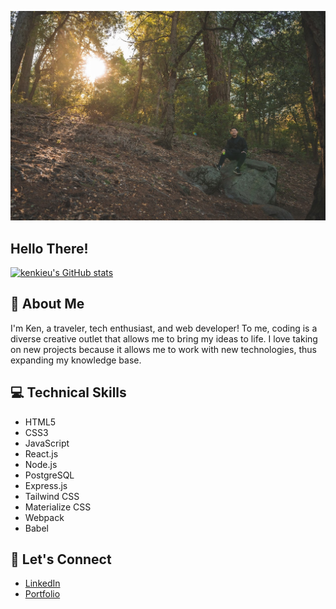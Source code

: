 ![Palomar State Park](https://github.com/kenkieu/kenkieu/blob/main/images/banner.jpeg "Palomar State Park")

Hello There!
------
[![kenkieu's GitHub stats](https://github-readme-stats.vercel.app/api?username=kenkieu&theme=vue&show_icons=true&hide=stars,contribs)](https://github.com/kenkieu/github-readme-stats)


:speech_balloon: About Me
------

I'm Ken, a traveler, tech enthusiast, and web developer! To me, coding is a diverse creative outlet that allows me to bring my ideas to life. I love taking on new projects because it allows me to work with new technologies, thus expanding my knowledge base.

:computer: Technical Skills
------

- HTML5
- CSS3
- JavaScript
- React.js
- Node.js
- PostgreSQL
- Express.js
- Tailwind CSS
- Materialize CSS
- Webpack
- Babel

:incoming_envelope: Let's Connect
------

- [LinkedIn](https://www.linkedin.com/in/ken-kieu/ "LinkedIn")
- [Portfolio](https://kenkieu.link/ "Portfolio")
